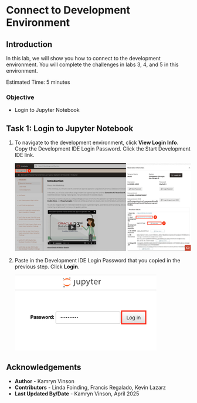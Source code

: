 # Connect to Development Environment

## Introduction

In this lab, we will show you how to connect to the development environment. You will complete the challenges in labs 3, 4, and 5 in this environment.

Estimated Time: 5 minutes

### Objective
* Login to Jupyter Notebook

## Task 1: Login to Jupyter Notebook

1. To navigate to the development environment, click **View Login Info**. Copy the Development IDE Login Password. Click the Start Development IDE link.

    ![Open Development Environment](./images/dev-env.png " ")

2. Paste in the Development IDE Login Password that you copied in the previous step. Click **Login**.

    ![Login](./images/jupyter-login.png " ")


## Acknowledgements
* **Author** - Kamryn Vinson
* **Contributors** -  Linda Foinding, Francis Regalado, Kevin Lazarz
* **Last Updated By/Date** - Kamryn Vinson, April 2025
